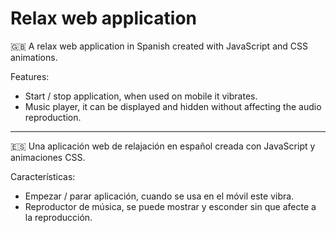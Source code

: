 # Relax web application
🇬🇧 A relax web application in Spanish created with JavaScript and CSS animations.

Features:
- Start / stop application, when used on mobile it vibrates.
- Music player, it can be displayed and hidden without affecting the audio reproduction.

---

🇪🇸 Una aplicación web de relajación en español creada con JavaScript y animaciones CSS.

Características:
- Empezar / parar aplicación, cuando se usa en el móvil este vibra.
- Reproductor de música, se puede mostrar y esconder sin que afecte a la reproducción.
